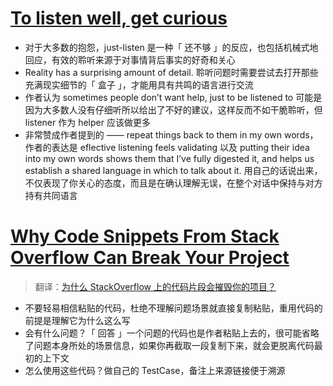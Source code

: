 # [To listen well, get curious](https://www.benkuhn.net/listen/)

- 对于大多数的抱怨，just-listen 是一种「 还不够 」的反应，也包括机械式地回应，有效的聆听来源于对事情背后事实的好奇和关心
- Reality has a surprising amount of detail. 聆听问题时需要尝试去打开那些充满现实细节的「 盒子 」，才能用具有共鸣的语言进行交流
- 作者认为 sometimes people don’t want help, just to be listened to 可能是因为大多数人没有仔细听所以给出了不好的建议，这样反而不如干脆聆听，但 listener 作为 helper 应该做更多
- 非常赞成作者提到的 —— repeat things back to them in my own words，作者的表达是 eflective listening feels validating 以及 putting their idea into my own words shows them that I’ve fully digested it, and helps us establish a shared language in which to talk about it. 用自己的话说出来，不仅表现了你关心的态度，而且是在确认理解无误，在整个对话中保持与对方持有共同语言

# [Why Code Snippets From Stack Overflow Can Break Your Project](https://medium.com/better-programming/why-code-snippets-from-stack-overflow-can-break-your-project-ced579a48ddb)

> 翻译：[为什么 StackOverflow 上的代码片段会摧毁你的项目？](https://mp.weixin.qq.com/s/Q9f5RZqqRB0E-6NmMMwNlw)

- 不要轻易相信粘贴的代码，杜绝不理解问题场景就直接复制粘贴，重用代码的前提是理解它为什么这么写
- 会有什么问题？「 回答 」一个问题的代码也是作者粘贴上去的，很可能省略了问题本身所处的场景信息，如果你再截取一段复制下来，就会更脱离代码最初的上下文
- 怎么使用这些代码？做自己的 TestCase，备注上来源链接便于溯源
